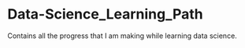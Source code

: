 # Data-Science_Learning_Path
Contains all the progress that I am making while learning data science.
